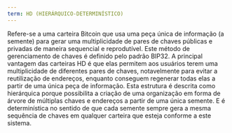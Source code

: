 ```yaml
---
term: HD (HIERÁRQUICO-DETERMINÍSTICO)
---
```


Refere-se a uma carteira Bitcoin que usa uma peça única de informação (a semente) para gerar uma multiplicidade de pares de chaves públicas e privadas de maneira sequencial e reprodutível. Este método de gerenciamento de chaves é definido pelo padrão BIP32. A principal vantagem das carteiras HD é que elas permitem aos usuários terem uma multiplicidade de diferentes pares de chaves, notavelmente para evitar a reutilização de endereços, enquanto conseguem regenerar todas elas a partir de uma única peça de informação. Esta estrutura é descrita como hierárquica porque possibilita a criação de uma organização em forma de árvore de múltiplas chaves e endereços a partir de uma única semente. E é determinística no sentido de que cada semente sempre gera a mesma sequência de chaves em qualquer carteira que esteja conforme a este sistema.